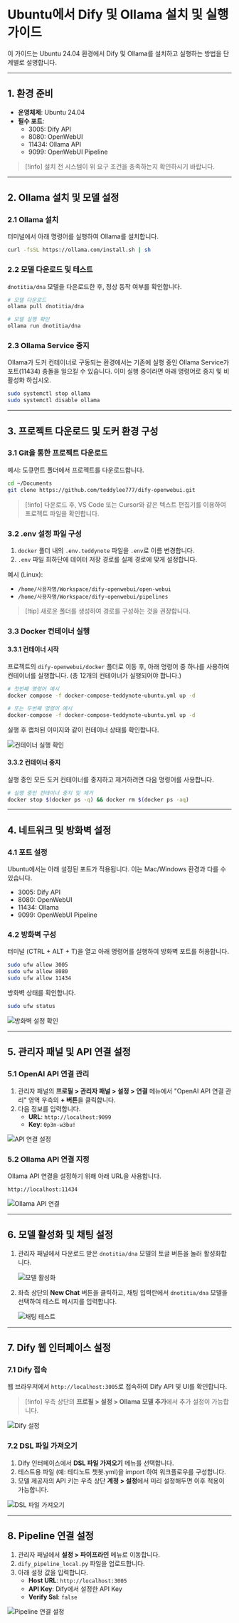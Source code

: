 # Ubuntu에서 Dify 및 Ollama 설치 및 실행 가이드

이 가이드는 Ubuntu 24.04 환경에서 Dify 및 Ollama를 설치하고 실행하는 방법을 단계별로 설명합니다.

---

## 1. 환경 준비

- **운영체제**: Ubuntu 24.04  
- **필수 포트**:
  - 3005: Dify API
  - 8080: OpenWebUI
  - 11434: Ollama API
  - 9099: OpenWebUI Pipeline

> [!info] 설치 전 시스템이 위 요구 조건을 충족하는지 확인하시기 바랍니다.

---

## 2. Ollama 설치 및 모델 설정

### 2.1 Ollama 설치

터미널에서 아래 명령어를 실행하여 Ollama를 설치합니다.

```bash
curl -fsSL https://ollama.com/install.sh | sh
```

### 2.2 모델 다운로드 및 테스트

`dnotitia/dna` 모델을 다운로드한 후, 정상 동작 여부를 확인합니다.

```bash
# 모델 다운로드
ollama pull dnotitia/dna

# 모델 실행 확인
ollama run dnotitia/dna
```

### 2.3 Ollama Service 중지

Ollama가 도커 컨테이너로 구동되는 환경에서는 기존에 실행 중인 Ollama Service가 포트(11434) 충돌을 일으킬 수 있습니다. 이미 실행 중이라면 아래 명령어로 중지 및 비활성화 하십시오.

```bash
sudo systemctl stop ollama
sudo systemctl disable ollama
```

---

## 3. 프로젝트 다운로드 및 도커 환경 구성

### 3.1 Git을 통한 프로젝트 다운로드

예시: 도큐먼트 폴더에서 프로젝트를 다운로드합니다.

```bash
cd ~/Documents
git clone https://github.com/teddylee777/dify-openwebui.git
```

> [!info] 다운로드 후, VS Code 또는 Cursor와 같은 텍스트 편집기를 이용하여 프로젝트 파일을 확인합니다.

### 3.2 .env 설정 파일 구성

1. `docker` 폴더 내의 `.env.teddynote` 파일을 `.env`로 이름 변경합니다.
2. `.env` 파일 최하단에 데이터 저장 경로를 실제 경로에 맞게 설정합니다.

예시 (Linux):

- `/home/사용자명/Workspace/dify-openwebui/open-webui`
- `/home/사용자명/Workspace/dify-openwebui/pipelines`

> [!tip] 새로운 폴더를 생성하여 경로를 구성하는 것을 권장합니다.

### 3.3 Docker 컨테이너 실행

#### 3.3.1 컨테이너 시작

프로젝트의 `dify-openwebui/docker` 폴더로 이동 후, 아래 명령어 중 하나를 사용하여 컨테이너를 실행합니다. (총 12개의 컨테이너가 실행되어야 합니다.)

```bash
# 첫번째 명령어 예시
docker compose -f docker-compose-teddynote-ubuntu.yml up -d

# 또는 두번째 명령어 예시
docker-compose -f docker-compose-teddynote-ubuntu.yml up -d
```

실행 후 캡처된 이미지와 같이 컨테이너 상태를 확인합니다.

![컨테이너 실행 확인](assets/Capture-20250204-154830.png)

#### 3.3.2 컨테이너 중지

실행 중인 모든 도커 컨테이너를 중지하고 제거하려면 다음 명령어를 사용합니다.

```bash
# 실행 중인 컨테이너 중지 및 제거
docker stop $(docker ps -q) && docker rm $(docker ps -aq)
```

---

## 4. 네트워크 및 방화벽 설정

### 4.1 포트 설정

Ubuntu에서는 아래 설정된 포트가 적용됩니다. 이는 Mac/Windows 환경과 다를 수 있습니다.

- 3005: Dify API
- 8080: OpenWebUI
- 11434: Ollama
- 9099: OpenWebUI Pipeline

### 4.2 방화벽 구성

터미널 (CTRL + ALT + T)을 열고 아래 명령어를 실행하여 방화벽 포트를 허용합니다.

```bash
sudo ufw allow 3005
sudo ufw allow 8080
sudo ufw allow 11434
```

방화벽 상태를 확인합니다.

```bash
sudo ufw status
```

![방화벽 설정 확인](assets/Capture-20250204-152146.png)

---

## 5. 관리자 패널 및 API 연결 설정

### 5.1 OpenAI API 연결 관리

1. 관리자 패널의 **프로필 > 관리자 패널 > 설정 > 연결** 메뉴에서 "OpenAI API 연결 관리" 영역 우측의 **+ 버튼**을 클릭합니다.
2. 다음 정보를 입력합니다.
   - **URL**: `http://localhost:9099`
   - **Key**: `0p3n-w3bu!`

![API 연결 설정](assets/Capture-20250204-155942.png)

### 5.2 Ollama API 연결 지정

Ollama API 연결을 설정하기 위해 아래 URL을 사용합니다.

```plaintext
http://localhost:11434
```

![Ollama API 연결](assets/Capture-20250204-160247.png)

---

## 6. 모델 활성화 및 채팅 설정

1. 관리자 패널에서 다운로드 받은 `dnotitia/dna` 모델의 토글 버튼을 눌러 활성화합니다.
   
   ![모델 활성화](assets/Capture-20250204-160422.png)

2. 좌측 상단의 **New Chat** 버튼을 클릭하고, 채팅 입력란에서 `dnotitia/dna` 모델을 선택하여 테스트 메시지를 입력합니다.

   ![채팅 테스트](assets/Capture-20250204-160543.png)

---

## 7. Dify 웹 인터페이스 설정

### 7.1 Dify 접속

웹 브라우저에서 `http://localhost:3005`로 접속하여 Dify API 및 UI를 확인합니다.

> [!info] 우측 상단의 **프로필 > 설정 > Ollama 모델 추가**에서 추가 설정이 가능합니다.

![Dify 설정](assets/Capture-20250204-160959.png)

### 7.2 DSL 파일 가져오기

1. Dify 인터페이스에서 **DSL 파일 가져오기** 메뉴를 선택합니다.
2. 테스트용 파일 (예: 테디노트 챗봇.yml)을 import 하여 워크플로우를 구성합니다.
3. 모델 제공자의 API 키는 우측 상단 **계정 > 설정**에서 미리 설정해두면 이후 적용이 가능합니다.

![DSL 파일 가져오기](assets/Capture-20250119-012520.png)

---

## 8. Pipeline 연결 설정

1. 관리자 패널에서 **설정 > 파이프라인** 메뉴로 이동합니다.
2. `dify_pipeline_local.py` 파일을 업로드합니다.
3. 아래 설정 값을 입력합니다.
   - **Host URL**: `http://localhost:3005`
   - **API Key**: Dify에서 설정한 API Key
   - **Verify Ssl**: `false`

![Pipeline 연결 설정](assets/Capture-20250204-161217.png)